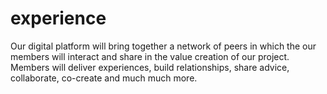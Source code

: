 # experience
Our digital platform will bring together a network of peers in which the our members will interact and share in the value creation of our project. Members will deliver experiences, build relationships, share advice, collaborate, co-create and much much more.
